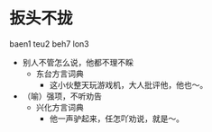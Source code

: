 # 扳头不拢
baen1 teu2 beh7 lon3
+ 别人不管怎么说，他都不理不睬
  * 东台方言词典
    - 这小伙整天玩游戏机，大人批评他，他也～。
+ （喻）强项，不听劝告
  * 兴化方言词典
    - 他一声驴起来，任怎吖劝说，就是～。
